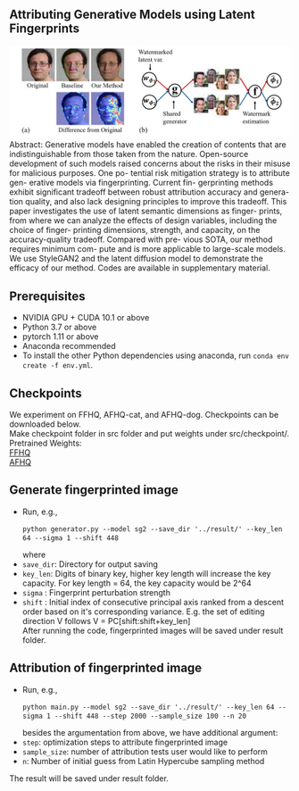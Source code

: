 ## Attributing Generative Models using Latent Fingerprints

![Teaser image](./image/fig1.png)
Abstract: Generative models have enabled the creation of
contents that are indistinguishable from those
taken from the nature. Open-source development
of such models raised concerns about the risks
in their misuse for malicious purposes. One po-
tential risk mitigation strategy is to attribute gen-
erative models via fingerprinting. Current fin-
gerprinting methods exhibit significant tradeoff
between robust attribution accuracy and genera-
tion quality, and also lack designing principles
to improve this tradeoff. This paper investigates
the use of latent semantic dimensions as finger-
prints, from where we can analyze the effects of
design variables, including the choice of finger-
printing dimensions, strength, and capacity, on
the accuracy-quality tradeoff. Compared with pre-
vious SOTA, our method requires minimum com-
pute and is more applicable to large-scale models.
We use StyleGAN2 and the latent diffusion model
to demonstrate the efficacy of our method. Codes
are available in supplementary material.

## Prerequisites

- NVIDIA GPU + CUDA 10.1 or above
- Python 3.7 or above
- pytorch 1.11 or above
- Anaconda recommended
- To install the other Python dependencies using anaconda, run `conda env create -f env.yml`.

## Checkpoints

We experiment on FFHQ, AFHQ-cat, and AFHQ-dog. 
Checkpoints can be downloaded below.\
Make checkpoint folder in src folder and put weights under src/checkpoint/.\
Pretrained Weights:\
[FFHQ](https://github.com/rosinality/stylegan2-pytorch)\
[AFHQ](https://github.com/NVlabs/stylegan2-ada)

## Generate fingerprinted image

- Run, e.g.,
  ```
  python generator.py --model sg2 --save_dir '../result/' --key_len 64 --sigma 1 --shift 448
  ```
  where
- `save_dir`: Directory for output saving
- `key_len`: Digits of binary key, higher key length will increase the key capacity. For key length = 64, the key capacity would be 2^64
- `sigma` : Fingerprint perturbation strength
- `shift` : Initial index of consecutive principal axis ranked from a descent order based on it's corresponding variance. 
E.g. the set of editing direction V follows V = PC[shift:shift+key_len]  
After running the code, fingerprinted images will be saved under result folder. 

## Attribution of fingerprinted image

- Run, e.g.,
  ```
  python main.py --model sg2 --save_dir '../result/' --key_len 64 --sigma 1 --shift 448 --step 2000 --sample_size 100 --n 20
  ```
  besides the argumentation from above, we have additional argument:
- `step`: optimization steps to attribute fingerprinted image
- `sample_size`: number of attribution tests user would like to perform
- `n`: Number of initial guess from Latin Hypercube sampling method

The result will be saved under result folder.


